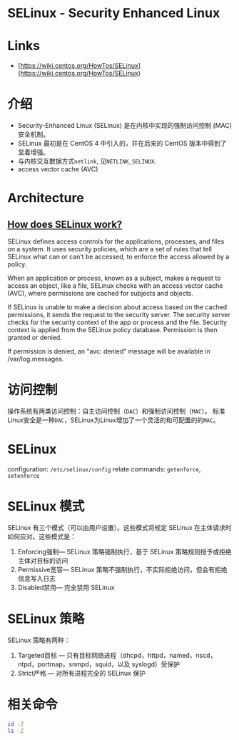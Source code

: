 SELinux - Security Enhanced Linux
=============

# Links

* [https://wiki.centos.org/HowTos/SELinux](https://wiki.centos.org/HowTos/SELinux)

# 介绍

* Security-Enhanced Linux (SELinux) 是在内核中实现的强制访问控制 (MAC) 安全机制。
* SELinux 最初是在 CentOS 4 中引入的，并在后来的 CentOS 版本中得到了显着增强。
* 与内核交互数据方式`netlink`, 见`NETLINK_SELINUX`.
* access vector cache (AVC)

# Architecture

## [How does SELinux work?](https://www.redhat.com/en/topics/linux/what-is-selinux)

SELinux defines access controls for the applications, processes, and files on a system. It uses security policies, which are a set of rules that tell SELinux what can or can’t be accessed, to enforce the access allowed by a policy. 

When an application or process, known as a subject, makes a request to access an object, like a file, SELinux checks with an access vector cache (AVC), where permissions are cached for subjects and objects.

If SELinux is unable to make a decision about access based on the cached permissions, it sends the request to the security server. The security server checks for the security context of the app or process and the file. Security context is applied from the SELinux policy database. Permission is then granted or denied. 

If permission is denied, an "avc: denied" message will be available in /var/log.messages.

# 访问控制

操作系统有两类访问控制：自主访问控制（`DAC`）和强制访问控制（`MAC`）。
标准Linux安全是一种`DAC`，SELinux为Linux增加了一个灵活的和可配置的的`MAC`。

# SELinux 

configuration: `/etc/selinux/config`
relate commands: `getenforce`, `setenforce`

# SELinux 模式

SELinux 有三个模式（可以由用户设置）。这些模式将规定 SELinux 在主体请求时如何应对。这些模式是：

1. Enforcing强制— SELinux 策略强制执行，基于 SELinux 策略规则授予或拒绝主体对目标的访问
2. Permissive宽容— SELinux 策略不强制执行，不实际拒绝访问，但会有拒绝信息写入日志
3. Disabled禁用— 完全禁用 SELinux

# SELinux 策略 

SELinux 策略有两种：

1. Targeted目标 — 只有目标网络进程（dhcpd，httpd，named，nscd，ntpd，portmap，snmpd，squid，以及 syslogd）受保护
2. Strict严格 — 对所有进程完全的 SELinux 保护

# 相关命令

```bash
id -Z
ls -Z
```
